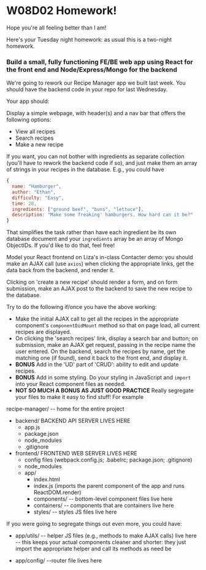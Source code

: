 # W08D02 Homework!

Hope you're all feeling better than I am!

Here's your Tuesday night homework: as usual this is a two-night homework.

### Build a small, fully functioning FE/BE web app using React for the front end and Node/Express/Mongo for the backend

We're going to rework our Recipe Manager app we built last week. You should have the backend code in your repo for last Wednesday.

Your app should:

Display a simple webpage, with header(s) and a nav bar that offers the following options:
- View all recipes
- Search recipes
- Make a new recipe

If you want, you can not bother with ingredients as separate collection (you'll have to rework the backend code if so), and just make them an array of strings in your recipes in the database. E.g., you could have
```js
{
  name: "Hamburger",
  author: "Ethan",
  difficulty: "Easy",
  time: 20,
  ingredients: ["ground beef", "buns", "lettuce"],
  description: "Make some freaking' hamburgers. How hard can it be?"
}
```

That simplifies the task rather than have each ingredient be its own database document and your `ingredients` array be an array of Mongo ObjectIDs. If you'd like to do that, feel free!

Model your React frontend on Liza's in-class Contacter demo: you should make an AJAX call (use `axios`) when clicking the appropriate links, get the data back from the backend, and render it.

Clicking on 'create a new recipe' should render a form, and on form submission, make an AJAX post to the backend to save the new recipe to the database.

Try to do the following if/once you have the above working:

* Make the initial AJAX call to get all the recipes in the appropriate component's `componentDidMount` method so that on page load, all current recipes are displayed.
* On clicking the 'search recipes' link, display a search bar and button; on submission, make an AJAX get request, passing in the recipe name the user entered. On the backend, search the recipes by name, get the matching one (if found), send it back to the front end, and display it.
* **BONUS** Add in the 'UD' part of 'CRUD': ability to edit and update recipes.
* **BONUS** Add in some styling. Do your styling in JavaScript and `import` into your React component files as needed.
* **NOT SO MUCH A BONUS AS JUST GOOD PRACTICE** Really segregate your files to make it easy to find stuff!
For example

recipe-manager/ -- home for the entire project
  - backend/ BACKEND API SERVER LIVES HERE
    - app.js
    - package.json
    - node_modules
    - .gitignore
  - frontend/ FRONTEND WEB SERVER LIVES HERE
    - config files (webpack.config.js; .babelrc; package.json; .gitignore)
    - node_modules
    - app/
      - index.html
      - index.js (imports the parent component of the app and runs ReactDOM.render)
      - components/ -- bottom-level component files live here
      - containers/ -- components that are containers live here
      - styles/ -- styles JS files live here

If you were going to segregate things out even more, you could have:

  - app/utils/ -- helper JS files (e.g., methods to make AJAX calls) live here -- this keeps your actual components cleaner and shorter: they just import the appropriate helper and call its methods as need be

  - app/config/ --router file lives here
